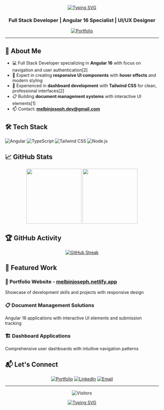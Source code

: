 <div align="center">

[![Typing SVG](https://readme-typing-svg.demolab.com/?lines=Hi!+I'm+MELBIN+JOSEPH+👋;Angular+16+Developer+🚀;UI+Designer+%26+Problem+Solver+✨&font=Fira%20Code&center=true&width=800&height=60&color=58a6ff&vCenter=true&pause=2000&size=22)](https://git.io/typing-svg)

### Full Stack Developer | Angular 16 Specialist | UI/UX Designer

[![Portfolio](https://img.shields.io/badge/🌐_Portfolio-Visit-blue?style=for-the-badge)](https://melbinjoseph.netlify.app/)

</div>

---

## 🚀 About Me

- 💻 Full Stack Developer specializing in **Angular 16** with focus on navigation and user authentication[2]
- 🎨 Expert in creating **responsive UI components** with **hover effects** and modern styling
- 🔐 Experienced in **dashboard development** with **Tailwind CSS** for clean, professional interfaces[2]
- 📋 Building **document management systems** with interactive UI elements[1]
- 📫 Contact: **melbinjoseph.dev@gmail.com**

## 🛠️ Tech Stack

![Angular](https://img.shields.io/badge/Angular-DD0031?style=for-the-badge&logo=angular&logoColor=white)
![TypeScript](https://img.shields.io/badge/TypeScript-007ACC?style=for-the-badge&logo=typescript&logoColor=white)
![Tailwind CSS](https://img.shields.io/badge/Tailwind_CSS-38B2AC?style=for-the-badge&logo=tailwind-css&logoColor=white)
![Node.js](https://img.shields.io/badge/Node.js-43853D?style=for-the-badge&logo=node.js&logoColor=white)

</div>

## 📈 GitHub Stats

<div align="center">

<img height="180em" src="https://github-readme-stats.vercel.app/api?username=melbin726&show_icons=true&theme=tokyonight&hide_border=true&count_private=true"/>

<img height="180em" src="https://github-readme-stats.vercel.app/api/top-langs/?username=melbin726&layout=compact&theme=tokyonight&hide_border=true&langs_count=6"/>

</div>



## 🏆 GitHub Activity

<div align="center">

[![GitHub Streak](https://github-readme-streak-stats.herokuapp.com/?user=melbin726&theme=tokyonight&hide_border=true)](https://git.io/streak-stats)

</div>

## 🎯 Featured Work

### **🌟 Portfolio Website** - [melbinjoseph.netlify.app](https://melbinjoseph.netlify.app/)
Showcase of development skills and projects with responsive design

### **📋 Document Management Solutions**
Angular 16 applications with interactive UI elements and submission tracking

### **🏗️ Dashboard Applications**
Comprehensive user dashboards with intuitive navigation patterns

## 📬 Let's Connect

<div align="center">

[![Portfolio](https://img.shields.io/badge/Portfolio-black?style=flat-square&logo=vercel&logoColor=white)](https://melbinjoseph.netlify.app/)
[![LinkedIn](https://img.shields.io/badge/LinkedIn-0077B5?style=flat-square&logo=linkedin&logoColor=white)]([https://linkedin.com/in/melbinjoseph](https://www.linkedin.com/in/melbin-joseph-96640a252/))
[![Email](https://img.shields.io/badge/Email-D14836?style=flat-square&logo=gmail&logoColor=white)](mailto:melbinj407@gmail.com)

---

![Visitors](https://komarev.com/ghpvc/?username=melbin726&style=flat-square&color=blueviolet)

[![Typing SVG](https://readme-typing-svg.demolab.com/?lines=Thanks+for+visiting!+✨;Building+amazing+web+experiences+🚀&center=true&width=400&height=30&color=58a6ff&size=16&pause=3000)](https://git.io/typing-svg)

</div>

<div align="center">

